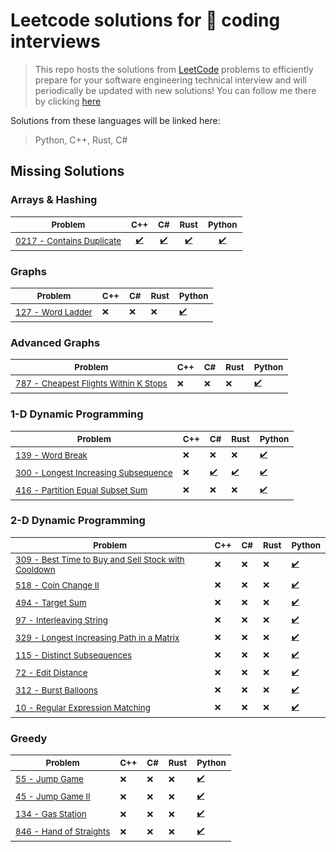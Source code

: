 # Leetcode solutions for 🚀 coding interviews

> This repo hosts the solutions from [LeetCode](https://leetcode.com/problemset/all/) problems to efficiently prepare for your software engineering technical interview and will periodically be updated with new solutions! You can follow me there by clicking [here](https://leetcode.com/rodolfostark/)

Solutions from these languages will be linked here:

> Python, C++, Rust, C#

## Missing Solutions

### Arrays & Hashing

| <sub>Problem</sub>                                                                        | <sub>C++</sub>                                                             | <sub>C#</sub>                                                                | <sub>Rust</sub>                                                            | <sub>Python</sub>                                                            |
| ----------------------------------------------------------------------------------------- | -------------------------------------------------------------------------- | ---------------------------------------------------------------------------- | -------------------------------------------------------------------------- | ---------------------------------------------------------------------------- |
| <sub>[0217 - Contains Duplicate](https://leetcode.com/problems/contains-duplicate/)</sub> | <sub><div align='center'>[✔️](cpp/0217-contains-duplicate.cpp)</div></sub> | <sub><div align='center'>[✔️](csharp/0217-contains-duplicate.cs)</div></sub> | <sub><div align='center'>[✔️](rust/0217-contains-duplicate.rs)</div></sub> | <sub><div align='center'>[✔️](python/0217-contains-duplicate.py)</div></sub> |

### Graphs

| <sub>Problem</sub>                                                         | <sub>C++</sub> | <sub>C#</sub> | <sub>Rust</sub> | <sub>Python</sub>                          |
| -------------------------------------------------------------------------- | -------------- | ------------- | --------------- | ------------------------------------------ |
| <sub>[127 - Word Ladder](https://leetcode.com/problems/word-ladder/)</sub> | <sub>❌</sub>  | <sub>❌</sub> | <sub>❌</sub>   | <sub>[✔️](python/127-word-ladder.py)</sub> |

### Advanced Graphs

| <sub>Problem</sub>                                                                                                 | <sub>C++</sub> | <sub>C#</sub> | <sub>Rust</sub> | <sub>Python</sub>                                              |
| ------------------------------------------------------------------------------------------------------------------ | -------------- | ------------- | --------------- | -------------------------------------------------------------- |
| <sub>[787 - Cheapest Flights Within K Stops](https://leetcode.com/problems/cheapest-flights-within-k-stops/)</sub> | <sub>❌</sub>  | <sub>❌</sub> | <sub>❌</sub>   | <sub>[✔️](python/787-cheapest-flights-within-k-stops.py)</sub> |

### 1-D Dynamic Programming

| <sub>Problem</sub>                                                                                               | <sub>C++</sub> | <sub>C#</sub>                                                 | <sub>Rust</sub>                                             | <sub>Python</sub>                                             |
| ---------------------------------------------------------------------------------------------------------------- | -------------- | ------------------------------------------------------------- | ----------------------------------------------------------- | ------------------------------------------------------------- |
| <sub>[139 - Word Break](https://leetcode.com/problems/word-break/)</sub>                                         | <sub>❌</sub>  | <sub>❌</sub>                                                 | <sub>❌</sub>                                               | <sub>[✔️](python/139-word-break.py)</sub>                     |
| <sub>[300 - Longest Increasing Subsequence](https://leetcode.com/problems/longest-increasing-subsequence/)</sub> | <sub>❌</sub>  | <sub>[✔️](csharp/300-longest-increasing-subsequence.cs)</sub> | <sub>[✔️](rust/300-longest-increasing-subsequence.rs)</sub> | <sub>[✔️](python/300-longest-increasing-subsequence.py)</sub> |
| <sub>[416 - Partition Equal Subset Sum](https://leetcode.com/problems/partition-equal-subset-sum/)</sub>         | <sub>❌</sub>  | <sub>❌</sub>                                                 | <sub>❌</sub>                                               | <sub>[✔️](python/416-partition-equal-subset-sum.py)</sub>     |

### 2-D Dynamic Programming

| <sub>Problem</sub>                                                                                                                             | <sub>C++</sub> | <sub>C#</sub> | <sub>Rust</sub> | <sub>Python</sub>                                                            |
| ---------------------------------------------------------------------------------------------------------------------------------------------- | -------------- | ------------- | --------------- | ---------------------------------------------------------------------------- |
| <sub>[309 - Best Time to Buy and Sell Stock with Cooldown](https://leetcode.com/problems/best-time-to-buy-and-sell-stock-with-cooldown/)</sub> | <sub>❌</sub>  | <sub>❌</sub> | <sub>❌</sub>   | <sub>[✔️](python/309-best-time-to-buy-and-sell-stock-with-cooldown.py)</sub> |
| <sub>[518 - Coin Change II](https://leetcode.com/problems/coin-change-ii/)</sub>                                                               | <sub>❌</sub>  | <sub>❌</sub> | <sub>❌</sub>   | <sub>[✔️](python/518-coin-change-ii.py)</sub>                                |
| <sub>[494 - Target Sum](https://leetcode.com/problems/target-sum/)</sub>                                                                       | <sub>❌</sub>  | <sub>❌</sub> | <sub>❌</sub>   | <sub>[✔️](python/494-target-sum.py)</sub>                                    |
| <sub>[97 - Interleaving String](https://leetcode.com/problems/interleaving-string/)</sub>                                                      | <sub>❌</sub>  | <sub>❌</sub> | <sub>❌</sub>   | <sub>[✔️](python/97-interleaving-string.py)</sub>                            |
| <sub>[329 - Longest Increasing Path in a Matrix](https://leetcode.com/problems/longest-increasing-path-in-a-matrix/)</sub>                     | <sub>❌</sub>  | <sub>❌</sub> | <sub>❌</sub>   | <sub>[✔️](python/329-longest-increasing-path-in-a-matrix.py)</sub>           |
| <sub>[115 - Distinct Subsequences](https://leetcode.com/problems/distinct-subsequences/)</sub>                                                 | <sub>❌</sub>  | <sub>❌</sub> | <sub>❌</sub>   | <sub>[✔️](python/115-distinct-subsequences.py)</sub>                         |
| <sub>[72 - Edit Distance](https://leetcode.com/problems/edit-distance/)</sub>                                                                  | <sub>❌</sub>  | <sub>❌</sub> | <sub>❌</sub>   | <sub>[✔️](python/115-distinct-subsequences.py)</sub>                         |
| <sub>[312 - Burst Balloons](https://leetcode.com/problems/burst-balloons/)</sub>                                                               | <sub>❌</sub>  | <sub>❌</sub> | <sub>❌</sub>   | <sub>[✔️](python/115-distinct-subsequences.py)</sub>                         |
| <sub>[10 - Regular Expression Matching](https://leetcode.com/problems/regular-expression-matching/)</sub>                                      | <sub>❌</sub>  | <sub>❌</sub> | <sub>❌</sub>   | <sub>[✔️](python/10-regular-expression-matching.py)</sub>                    |

### Greedy

| <sub>Problem</sub>                                                                     | <sub>C++</sub> | <sub>C#</sub> | <sub>Rust</sub> | <sub>Python</sub>                                |
| -------------------------------------------------------------------------------------- | -------------- | ------------- | --------------- | ------------------------------------------------ |
| <sub>[55 - Jump Game](https://leetcode.com/problems/jump-game/)</sub>                  | <sub>❌</sub>  | <sub>❌</sub> | <sub>❌</sub>   | <sub>[✔️](python/55-jump-game.py)</sub>          |
| <sub>[45 - Jump Game II](https://leetcode.com/problems/jump-game-ii/)</sub>            | <sub>❌</sub>  | <sub>❌</sub> | <sub>❌</sub>   | <sub>[✔️](python/45-jump-game-ii.py)</sub>       |
| <sub>[134 - Gas Station](https://leetcode.com/problems/gas-station/)</sub>             | <sub>❌</sub>  | <sub>❌</sub> | <sub>❌</sub>   | <sub>[✔️](python/134-gas-station.py)</sub>       |
| <sub>[846 - Hand of Straights](https://leetcode.com/problems/hand-of-straights/)</sub> | <sub>❌</sub>  | <sub>❌</sub> | <sub>❌</sub>   | <sub>[✔️](python/846-hand-of_straights.py)</sub> |
